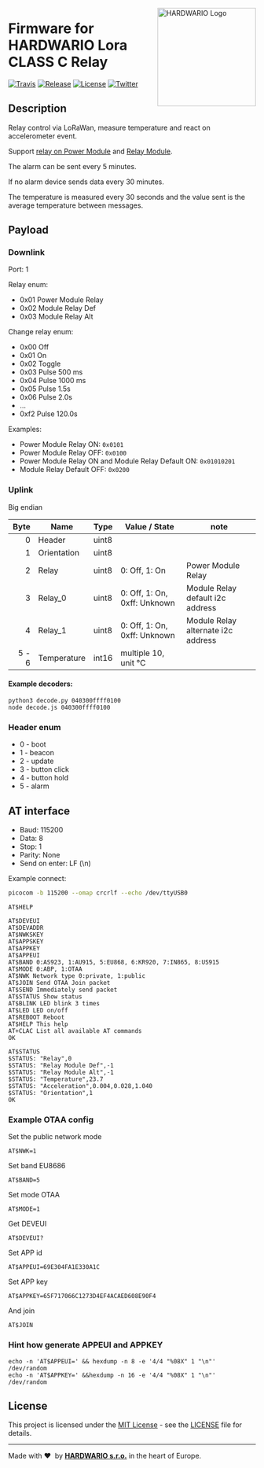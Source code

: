 <a href="https://www.hardwario.com/"><img src="https://www.hardwario.com/ci/assets/hw-logo.svg" width="200" alt="HARDWARIO Logo" align="right"></a>

# Firmware for HARDWARIO Lora CLASS C Relay

[![Travis](https://img.shields.io/travis/hardwario/twr-lora-class-c-relay/master.svg)](https://travis-ci.org/hardwario/twr-lora-class-c-relay)
[![Release](https://img.shields.io/github/release/hardwario/twr-lora-class-c-relay.svg)](https://github.com/hardwario/twr-lora-class-c-relay/releases)
[![License](https://img.shields.io/github/license/hardwario/twr-lora-class-c-relay.svg)](https://github.com/hardwario/twr-lora-class-c-relay/blob/master/LICENSE)
[![Twitter](https://img.shields.io/twitter/follow/hardwario_en.svg?style=social&label=Follow)](https://twitter.com/hardwario_en)

## Description

Relay control via LoRaWan, measure temperature and react on accelerometer event.

Support [relay on Power Module](https://shop.hardwario.com/power-module) and [Relay Module](https://shop.hardwario.com/relay-module/).

The alarm can be sent every 5 minutes.

If no alarm device sends data every 30 minutes.

The temperature is measured every 30 seconds and the value sent is the average temperature between messages.

## Payload

### Downlink

Port: 1

Relay enum:
* 0x01 Power Module Relay
* 0x02 Module Relay Def
* 0x03 Module Relay Alt

Change relay enum:
* 0x00 Off
* 0x01 On
* 0x02 Toggle
* 0x03 Pulse 500 ms
* 0x04 Pulse 1000 ms
* 0x05 Pulse 1.5s
* 0x06 Pulse 2.0s
* ...
* 0xf2 Pulse 120.0s

Examples:

* Power Module Relay ON: `0x0101`
* Power Module Relay OFF: `0x0100`
* Power Module Relay ON and Module Relay Default ON: `0x01010201`
* Module Relay Default OFF: `0x0200`

### Uplink

Big endian

| Byte    | Name        | Type   |  Value / State | note
| ------: | ----------- | ------ | -------- | -------
|       0 | Header      | uint8  |          |
|       1 | Orientation | uint8  |          |
|       2 | Relay | uint8   |  0: Off, 1: On  | Power Module Relay
|       3 | Relay_0 | uint8 | 0: Off, 1: On, 0xff: Unknown | Module Relay default i2c address
|       4 | Relay_1 | uint8 |  0: Off, 1: On, 0xff: Unknown | Module Relay alternate i2c address
|  5 -  6 | Temperature | int16  | multiple 10, unit °C |

#### Example decoders:

```
python3 decode.py 040300ffff0100
node decode.js 040300ffff0100
```

### Header enum

* 0 - boot
* 1 - beacon
* 2 - update
* 3 - button click
* 4 - button hold
* 5 - alarm

## AT interface

* Baud: 115200
* Data: 8
* Stop: 1
* Parity: None
* Send on enter: LF (\n)

Example connect:
```sh
picocom -b 115200 --omap crcrlf --echo /dev/ttyUSB0
```

```
AT$HELP
```
```
AT$DEVEUI
AT$DEVADDR
AT$NWKSKEY
AT$APPSKEY
AT$APPKEY
AT$APPEUI
AT$BAND 0:AS923, 1:AU915, 5:EU868, 6:KR920, 7:IN865, 8:US915
AT$MODE 0:ABP, 1:OTAA
AT$NWK Network type 0:private, 1:public
AT$JOIN Send OTAA Join packet
AT$SEND Immediately send packet
AT$STATUS Show status
AT$BLINK LED blink 3 times
AT$LED LED on/off
AT$REBOOT Reboot
AT$HELP This help
AT+CLAC List all available AT commands
OK
```

```
AT$STATUS
$STATUS: "Relay",0
$STATUS: "Relay Module Def",-1
$STATUS: "Relay Module Alt",-1
$STATUS: "Temperature",23.7
$STATUS: "Acceleration",0.004,0.028,1.040
$STATUS: "Orientation",1
OK
```

### Example OTAA config

Set the public network mode
```
AT$NWK=1
```

Set band EU8686
```
AT$BAND=5
```

Set mode OTAA
```
AT$MODE=1
```

Get DEVEUI
```
AT$DEVEUI?
```

Set APP id
```
AT$APPEUI=69E304FA1E330A1C
```

Set APP key
```
AT$APPKEY=65F717066C1273D4EF4ACAED608E90F4
```

And join
```
AT$JOIN
```

### Hint how generate APPEUI and APPKEY
```
echo -n 'AT$APPEUI=' && hexdump -n 8 -e '4/4 "%08X" 1 "\n"' /dev/random
echo -n 'AT$APPKEY=' &&hexdump -n 16 -e '4/4 "%08X" 1 "\n"' /dev/random
```

## License

This project is licensed under the [MIT License](https://opensource.org/licenses/MIT/) - see the [LICENSE](LICENSE) file for details.

---

Made with &#x2764;&nbsp; by [**HARDWARIO s.r.o.**](https://www.hardwario.com/) in the heart of Europe.
